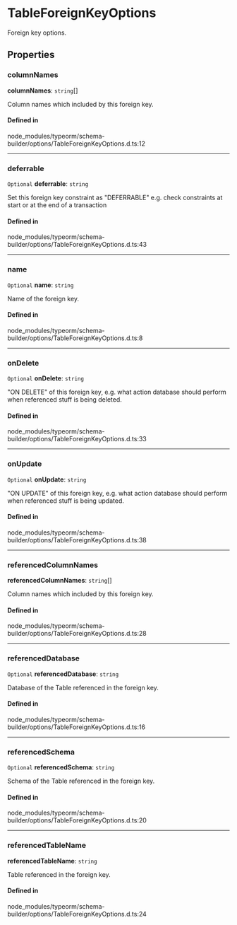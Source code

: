 # TableForeignKeyOptions

Foreign key options.

## Properties

### columnNames

 **columnNames**: `string`[]

Column names which included by this foreign key.

#### Defined in

node_modules/typeorm/schema-builder/options/TableForeignKeyOptions.d.ts:12

___

### deferrable

 `Optional` **deferrable**: `string`

Set this foreign key constraint as "DEFERRABLE" e.g. check constraints at start
or at the end of a transaction

#### Defined in

node_modules/typeorm/schema-builder/options/TableForeignKeyOptions.d.ts:43

___

### name

 `Optional` **name**: `string`

Name of the foreign key.

#### Defined in

node_modules/typeorm/schema-builder/options/TableForeignKeyOptions.d.ts:8

___

### onDelete

 `Optional` **onDelete**: `string`

"ON DELETE" of this foreign key, e.g. what action database should perform when
referenced stuff is being deleted.

#### Defined in

node_modules/typeorm/schema-builder/options/TableForeignKeyOptions.d.ts:33

___

### onUpdate

 `Optional` **onUpdate**: `string`

"ON UPDATE" of this foreign key, e.g. what action database should perform when
referenced stuff is being updated.

#### Defined in

node_modules/typeorm/schema-builder/options/TableForeignKeyOptions.d.ts:38

___

### referencedColumnNames

 **referencedColumnNames**: `string`[]

Column names which included by this foreign key.

#### Defined in

node_modules/typeorm/schema-builder/options/TableForeignKeyOptions.d.ts:28

___

### referencedDatabase

 `Optional` **referencedDatabase**: `string`

Database of the Table referenced in the foreign key.

#### Defined in

node_modules/typeorm/schema-builder/options/TableForeignKeyOptions.d.ts:16

___

### referencedSchema

 `Optional` **referencedSchema**: `string`

Schema of the Table referenced in the foreign key.

#### Defined in

node_modules/typeorm/schema-builder/options/TableForeignKeyOptions.d.ts:20

___

### referencedTableName

 **referencedTableName**: `string`

Table referenced in the foreign key.

#### Defined in

node_modules/typeorm/schema-builder/options/TableForeignKeyOptions.d.ts:24
